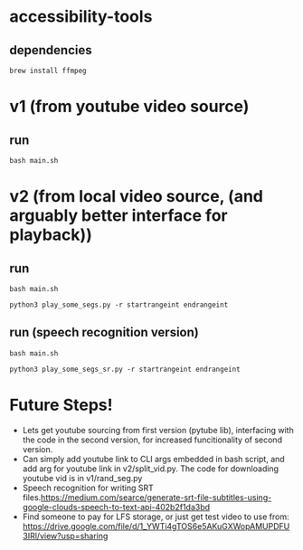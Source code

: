 # accessibility-tools

## dependencies 

`brew install ffmpeg`


# v1 (from youtube video source)

## run 

`bash main.sh`


# v2 (from local video source, (and arguably better interface for playback))

## run

`bash main.sh`

`python3 play_some_segs.py -r startrangeint endrangeint`

## run (speech recognition version)

`bash main.sh`

`python3 play_some_segs_sr.py -r startrangeint endrangeint`

# Future Steps!

- Lets get youtube sourcing from first version (pytube lib), interfacing with the code in the second version, for increased funcitionality of second version. 
- Can simply add youtube link to CLI args embedded in bash script, and add arg for youtube link in v2/split_vid.py. The code for downloading youtube vid is in v1/rand_seg.py
- Speech recognition for writing SRT files.https://medium.com/searce/generate-srt-file-subtitles-using-google-clouds-speech-to-text-api-402b2f1da3bd
- Find someone to pay for LFS storage, or just get test video to use from: https://drive.google.com/file/d/1_YWTi4gTOS6e5AKuGXWopAMUPDFU3IRl/view?usp=sharing
